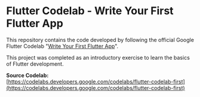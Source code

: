 # Flutter Codelab - Write Your First Flutter App

This repository contains the code developed by following the official Google Flutter Codelab "[Write Your First Flutter App](https://codelabs.developers.google.com/codelabs/flutter-codelab-first)".

This project was completed as an introductory exercise to learn the basics of Flutter development.

**Source Codelab:** [https://codelabs.developers.google.com/codelabs/flutter-codelab-first](https://codelabs.developers.google.com/codelabs/flutter-codelab-first)